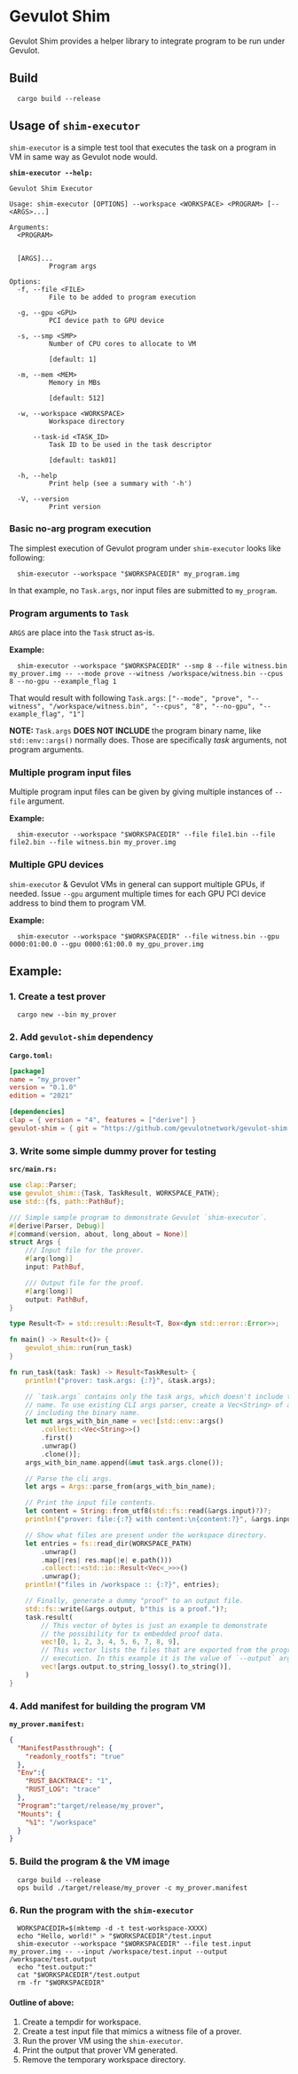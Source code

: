 # Gevulot Shim

Gevulot Shim provides a helper library to integrate program to be run under Gevulot.


## Build

```
  cargo build --release
```

## Usage of `shim-executor`

`shim-executor` is a simple test tool that executes the task on a program in VM in same way as Gevulot node would.

**`shim-executor --help:`**
```
Gevulot Shim Executor

Usage: shim-executor [OPTIONS] --workspace <WORKSPACE> <PROGRAM> [-- <ARGS>...]

Arguments:
  <PROGRAM>


  [ARGS]...
          Program args

Options:
  -f, --file <FILE>
          File to be added to program execution

  -g, --gpu <GPU>
          PCI device path to GPU device

  -s, --smp <SMP>
          Number of CPU cores to allocate to VM

          [default: 1]

  -m, --mem <MEM>
          Memory in MBs

          [default: 512]

  -w, --workspace <WORKSPACE>
          Workspace directory

      --task-id <TASK_ID>
          Task ID to be used in the task descriptor

          [default: task01]

  -h, --help
          Print help (see a summary with '-h')

  -V, --version
          Print version

```

### Basic no-arg program execution

The simplest execution of Gevulot program under `shim-executor` looks like following:

```
  shim-executor --workspace "$WORKSPACEDIR" my_program.img
```

In that example, no `Task.args`, nor input files are submitted to `my_program`.


### Program arguments to `Task`

`ARGS` are place into the `Task` struct as-is.

**Example:**
```
  shim-executor --workspace "$WORKSPACEDIR" --smp 8 --file witness.bin my_prover.img -- --mode prove --witness /workspace/witness.bin --cpus 8 --no-gpu --example_flag 1
```

That would result with following `Task.args`:
`["--mode", "prove", "--witness", "/workspace/witness.bin", "--cpus", "8", "--no-gpu", "--example_flag", "1"]`

**NOTE:** `Task.args` **DOES NOT INCLUDE** the program binary name, like `std::env::args()` normally does. Those are specifically _task_ arguments, not program arguments.

### Multiple program input files

Multiple program input files can be given by giving multiple instances of `--file` argument.

**Example:**
```
  shim-executor --workspace "$WORKSPACEDIR" --file file1.bin --file file2.bin --file witness.bin my_prover.img
```

### Multiple GPU devices

`shim-executor` & Gevulot VMs in general can support multiple GPUs, if needed. Issue `--gpu` argument multiple times for each GPU PCI device address to bind them to program VM.

**Example:**
```
  shim-executor --workspace "$WORKSPACEDIR" --file witness.bin --gpu 0000:01:00.0 --gpu 0000:61:00.0 my_gpu_prover.img
```

## Example:

### 1. Create a test prover

```
  cargo new --bin my_prover
```

### 2. Add `gevulot-shim` dependency

**`Cargo.toml:`**
```toml
[package]
name = "my_prover"
version = "0.1.0"
edition = "2021"

[dependencies]
clap = { version = "4", features = ["derive"] }
gevulot-shim = { git = "https://github.com/gevulotnetwork/gevulot-shim.git" }
```

### 3. Write some simple dummy prover for testing

**`src/main.rs:`**
```rust
use clap::Parser;
use gevulot_shim::{Task, TaskResult, WORKSPACE_PATH};
use std::{fs, path::PathBuf};

/// Simple sample program to demonstrate Gevulot `shim-executor`.
#[derive(Parser, Debug)]
#[command(version, about, long_about = None)]
struct Args {
    /// Input file for the prover.
    #[arg(long)]
    input: PathBuf,

    /// Output file for the proof.
    #[arg(long)]
    output: PathBuf,
}

type Result<T> = std::result::Result<T, Box<dyn std::error::Error>>;

fn main() -> Result<()> {
    gevulot_shim::run(run_task)
}

fn run_task(task: Task) -> Result<TaskResult> {
    println!("prover: task.args: {:?}", &task.args);

    // `task.args` contains only the task args, which doesn't include the binary
    // name. To use existing CLI args parser, create a Vec<String> of args,
    // including the binary name.
    let mut args_with_bin_name = vec![std::env::args()
        .collect::<Vec<String>>()
        .first()
        .unwrap()
        .clone()];
    args_with_bin_name.append(&mut task.args.clone());

    // Parse the cli args.
    let args = Args::parse_from(args_with_bin_name);

    // Print the input file contents.
    let content = String::from_utf8(std::fs::read(&args.input)?)?;
    println!("prover: file:{:?} with content:\n{content:?}", &args.input);

    // Show what files are present under the workspace directory.
    let entries = fs::read_dir(WORKSPACE_PATH)
        .unwrap()
        .map(|res| res.map(|e| e.path()))
        .collect::<std::io::Result<Vec<_>>>()
        .unwrap();
    println!("files in /workspace :: {:?}", entries);

    // Finally, generate a dummy "proof" to an output file.
    std::fs::write(&args.output, b"this is a proof.")?;
    task.result(
        // This vector of bytes is just an example to demonstrate
        // the possibility for tx embedded proof data.
        vec![0, 1, 2, 3, 4, 5, 6, 7, 8, 9],
        // This vector lists the files that are exported from the program
        // execution. In this example it is the value of `--output` argument.
        vec![args.output.to_string_lossy().to_string()],
    )
}
```

### 4. Add manifest for building the program VM

**`my_prover.manifest:`**
```json
{
  "ManifestPassthrough": {
    "readonly_rootfs": "true"
  },
  "Env":{
    "RUST_BACKTRACE": "1",
    "RUST_LOG": "trace"
  },
  "Program":"target/release/my_prover",
  "Mounts": {
    "%1": "/workspace"
  }
}

```

### 5. Build the program & the VM image

```shell
  cargo build --release
  ops build ./target/release/my_prover -c my_prover.manifest
```

### 6. Run the program with the `shim-executor`

```shell
  WORKSPACEDIR=$(mktemp -d -t test-workspace-XXXX)
  echo "Hello, world!" > "$WORKSPACEDIR"/test.input
  shim-executor --workspace "$WORKSPACEDIR" --file test.input my_prover.img -- --input /workspace/test.input --output /workspace/test.output
  echo "test.output:"
  cat "$WORKSPACEDIR"/test.output
  rm -fr "$WORKSPACEDIR"
```

#### Outline of above:
1. Create a tempdir for workspace.
2. Create a test input file that mimics a witness file of a prover.
3. Run the prover VM using the `shim-executor`.
4. Print the output that prover VM generated.
5. Remove the temporary workspace directory.
